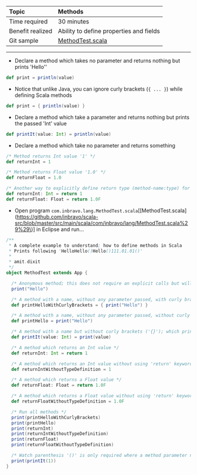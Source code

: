 | Topic | Methods |
| :--- | :--- |
| Time required | 30 minutes |
| Benefit realized | Ability to define properties and fields |
| Git sample | [MethodTest.scala](https://github.com/inbravo/scala-src/blob/master/src/main/scala/com/inbravo/lang/MethodTest.scala) |

---

* Declare a method which takes no parameter and returns nothing but prints 'Hello''

```scala
def print = println(value)
```

* Notice that unlike Java, you can ignore curly brackets \(`{ ... }`\) while defining Scala methods

```scala
def print = { println(value) }
```

* Declare a method which take a parameter and returns nothing but prints the passed 'Int' value

```scala
def printIt(value: Int) = println(value)
```

* Declare a method which take no parameter and returns something

```scala
/* Method returns Int value '1' */
def returnInt = 1

/* Method returns Float value '1.0' */
def returnFloat = 1.0

/* Another way to explicitly define return type (method-name:type) for methods */
def returnInt: Int = return 1
def returnFloat: Float = return 1.0F
```

* Open program `com.inbravo.lang.MethodTest.scala`\[[MethodTest.scala](https://github.com/inbravo/scala-src/blob/master/src/main/scala/com/inbravo/lang/MethodTest.scala%29%29\)\] in Eclipse and run...

```scala
/**
 * A complete example to understand; how to define methods in Scala
 * Prints following 'HelloHello()Hello()111.01.01()'
 *
 * amit.dixit
 */
object MethodTest extends App {

  /* Anonymous method; this does not require an explicit calls but will be automatically called */
  print("Hello")

  /* A method with a name, without any parameter passed, with curly brackets ('{}'); which prints something */
  def printHelloWithCurlyBrackets = { print("Hello") }

  /* A method with a name, without any parameter passed, without curly brackets ('{}'); which prints something */
  def printHello = print("Hello")

  /* A method with a name but without curly brackets ('{}'); which prints something */
  def printIt(value: Int) = print(value)

  /* A method which returns an Int value */
  def returnInt: Int = return 1

  /* A method which returns an Int value without using 'return' keyword */
  def returnIntWithoutTypeDefinition = 1

  /* A method which returns a Float value */
  def returnFloat: Float = return 1.0F

  /* A method which returns a Float value without using 'return' keyword */
  def returnFloatWithoutTypeDefinition = 1.0F

  /* Run all methods */
  print(printHelloWithCurlyBrackets)
  print(printHello)
  print(returnInt)
  print(returnIntWithoutTypeDefinition)
  print(returnFloat)
  print(returnFloatWithoutTypeDefinition)

  /* Watch parenthesis '()' is only required where a method parameter need to be passed */
  print(printIt(1))
}
```



